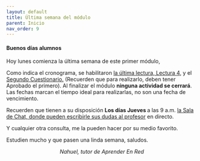 ```yaml
---
layout: default
title: Última semana del módulo
parent: Inicio
nav_order: 9
---
```

<h4>Buenos días alumnos</h4>
<p>Hoy lunes comienza la última semana de este primer módulo, </p>
<p>Como indica el cronograma, se habilitaron <a href="" target="_blank" rel="noreferrer noopener">la última lectura, Lectura 4</a>, y el <a href="" target="_blank" rel="noreferrer noopener">Segundo Cuestionario.</a> (Recuerden que para realizarlo, deben tener Aprobado el primero). Al finalizar el módulo <b>ninguna actividad se cerrará</b>. Las fechas marcan el tiempo ideal para realizarlas, no son una fecha de vencimiento.</p>
<p>Recuerden que tienen a su disposición <b>Los días Jueves </b>a las 9 a.m. <a href="" target="_blank" rel="noreferrer noopener">la Sala de Chat, donde pueden escribirle sus dudas al profesor</a> en directo.</p>
<p>Y cualquier otra consulta, me la pueden hacer por su medio favorito.</p>
<p>Estudien mucho y que pasen una linda semana, saludos.</p>
<p style="text-align:center;"><i>Nahuel, tutor de Aprender En Red</i></p>
